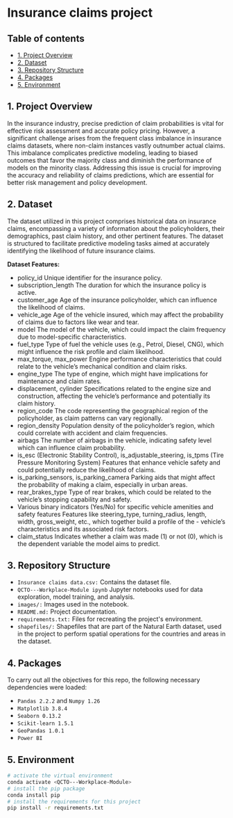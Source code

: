 # Insurance claims project


## Table of contents
* [1. Project Overview](#project-description)
* [2. Dataset](#dataset)
* [3. Repository Structure](#Repository-Structure)
* [4. Packages](#Packages)
* [5. Environment](#Environment)
  
## 1. Project Overview <a class="anchor" id="project-description"></a>
In the insurance industry, precise prediction of claim probabilities is vital for effective risk assessment and accurate policy pricing. However, a significant challenge arises from the frequent class imbalance in insurance claims datasets, where non-claim instances vastly outnumber actual claims. This imbalance complicates predictive modeling, leading to biased outcomes that favor the majority class and diminish the performance of models on the minority class. Addressing this issue is crucial for improving the accuracy and reliability of claims predictions, which are essential for better risk management and policy development.

## 2. Dataset <a class="anchor" id="dataset"></a>
The dataset utilized in this project comprises historical data on insurance claims, encompassing a variety of information about the policyholders, their demographics, past claim history, and other pertinent features. The dataset is structured to facilitate predictive modeling tasks aimed at accurately identifying the likelihood of future insurance claims.

**Dataset Features:**
- policy_id	Unique identifier for the insurance policy.
- subscription_length	The duration for which the insurance policy is active.
- customer_age	Age of the insurance policyholder, which can influence the likelihood of claims.
- vehicle_age	Age of the vehicle insured, which may affect the probability of claims due to factors like wear and tear.
- model	The model of the vehicle, which could impact the claim frequency due to model-specific characteristics.
- fuel_type	Type of fuel the vehicle uses (e.g., Petrol, Diesel, CNG), which might influence the risk profile and claim likelihood.
- max_torque, max_power	Engine performance characteristics that could relate to the vehicle’s mechanical condition and claim risks.
- engine_type	The type of engine, which might have implications for maintenance and claim rates.
- displacement, cylinder	Specifications related to the engine size and construction, affecting the vehicle’s performance and potentially its claim history.
- region_code	The code representing the geographical region of the policyholder, as claim patterns can vary regionally.
- region_density	Population density of the policyholder’s region, which could correlate with accident and claim frequencies.
- airbags	The number of airbags in the vehicle, indicating safety level which can influence claim probability.
- is_esc (Electronic Stability Control), is_adjustable_steering, is_tpms (Tire Pressure Monitoring System)	Features that enhance vehicle safety and could potentially reduce the likelihood of claims.
- is_parking_sensors, is_parking_camera	Parking aids that might affect the probability of making a claim, especially in urban areas.
- rear_brakes_type	Type of rear brakes, which could be related to the vehicle’s stopping capability and safety.
- Various binary indicators (Yes/No) for specific vehicle amenities and safety features	Features like steering_type, turning_radius, length, width, gross_weight, etc., which together build a profile of the - vehicle’s characteristics and its associated risk factors.
- claim_status	Indicates whether a claim was made (1) or not (0), which is the dependent variable the model aims to predict.

## 3. Repository Structure <a class="anchor" id="packages"></a>

- `Insurance claims data.csv:` Contains the dataset file.
- `QCTO---Workplace-Module ipynb` Jupyter notebooks used for data exploration, model training, and analysis.
- `images/:` Images used in the notebook.
- `README.md:` Project documentation.
- `requirements.txt:` Files for recreating the project's environment.
- `shapefiles/:` Shapefiles that are part of the Natural Earth dataset, used in the project to perform spatial operations for the countries and areas in the dataset.

## 4. Packages <a class="anchor" id="packages"></a>

To carry out all the objectives for this repo, the following necessary dependencies were loaded:
+ `Pandas 2.2.2` and `Numpy 1.26`
+ `Matplotlib 3.8.4`
+ `Seaborn 0.13.2`
+ `Scikit-learn 1.5.1`
+ `GeoPandas 1.0.1`
+ `Power BI`

## 5. Environment <a class="anchor" id="environment"></a>

```bash
# activate the virtual environment
conda activate <QCTO---Workplace-Module>
# install the pip package
conda install pip
# install the requirements for this project
pip install -r requirements.txt
```
